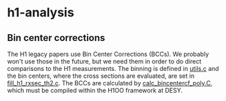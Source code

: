 # h1-analysis

## Bin center corrections
The H1 legacy papers use Bin Center Corrections (BCCs).  We probably won't use those in the future, but we need them in order to do direct comparisons to the H1 measurements.  The binning is defined in [utils.c](utils.c) and the bin centers, where the cross sections are evaluated, are set in [fill_h1_rxsec_th2.c](fill_h1_rxsec_th2.c).  The BCCs are calculated by [calc_bincentercf_poly.C](calc_bincentercf_poly.C), which must be compiled within the H1OO framework at DESY.
